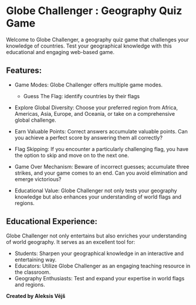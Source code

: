 # Globe Challenger : Geography Quiz Game

Welcome to Globe Challenger, a geography quiz game that challenges your knowledge of countries. Test your geographical knowledge with this educational and engaging web-based game.

## Features:

- Game Modes: Globe Challenger offers multiple game modes.
  - Guess The Flag: identify countries by their flags
    
- Explore Global Diversity: Choose your preferred region from Africa, Americas, Asia, Europe, and Oceania, or take on a comprehensive global challenge.

- Earn Valuable Points: Correct answers accumulate valuable points. Can you achieve a perfect score by answering them all correctly?

- Flag Skipping: If you encounter a particularly challenging flag, you have the option to skip and move on to the next one.

- Game Over Mechanism: Beware of incorrect guesses; accumulate three strikes, and your game comes to an end. Can you avoid elimination and emerge victorious?
  
- Educational Value: Globe Challenger not only tests your geography knowledge but also enhances your understanding of world flags and regions.

## Educational Experience:
Globe Challenger not only entertains but also enriches your understanding of world geography. It serves as an excellent tool for:

- Students: Sharpen your geographical knowledge in an interactive and entertaining way.
- Educators: Utilize Globe Challenger as an engaging teaching resource in the classroom.
- Geography Enthusiasts: Test and expand your expertise in world flags and regions.

**Created by Aleksis Vējš**


